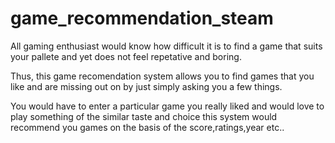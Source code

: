 # game_recommendation_steam

All gaming enthusiast would know how difficult it is to find a game that suits your pallete and yet does not feel repetative and boring.

Thus, this game recomendation system allows you to find games that you like and are missing out on by just simply asking you a few things.

You would have to enter a particular game you really liked and would love to play something of the similar taste and choice this system would recommend you games on the basis of the score,ratings,year etc..

